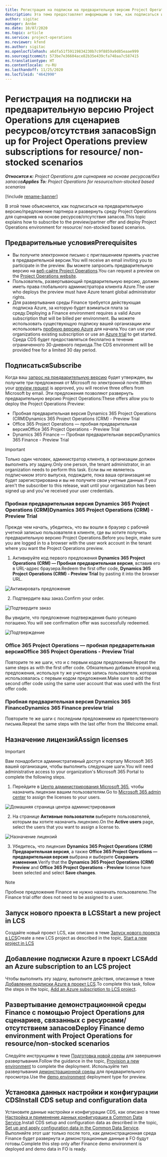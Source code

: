 ```yaml
---
title: Регистрация на подписки на предварительную версию Project Operations для сценариев ресурсов/отсутствия запасов
description: Эта тема предоставляет информацию о том, как подписаться и развернуть roject Operations для сценариев на основе ресурсов/отсутствия запасов.
author: sigitac
manager: Annbe
ms.date: 10/07/2020
ms.topic: article
ms.service: project-operations
ms.reviewer: kfend
ms.author: sigitac
ms.openlocfilehash: a6dfa51f59119834230b7c9f8859a9d85eaae999
ms.sourcegitcommit: 573be7e36604ace82b35e439cfa748aa7c587415
ms.translationtype: HT
ms.contentlocale: ru-RU
ms.lasthandoff: 11/25/2020
ms.locfileid: "4642990"
---
```

# <a name="sign-up-for-project-operations-preview-subscriptions-for-resource-non-stocked-scenarios"></a><span data-ttu-id="dca1e-103">Регистрация на подписки на предварительную версию Project Operations для сценариев ресурсов/отсутствия запасов</span><span class="sxs-lookup"><span data-stu-id="dca1e-103">Sign up for Project Operations preview subscriptions for resource/ non-stocked scenarios</span></span>

<span data-ttu-id="dca1e-104">_**Относится к:** Project Operations для сценариев на основе ресурсов/без запасов_</span><span class="sxs-lookup"><span data-stu-id="dca1e-104">_**Applies To:** Project Operations for resource/non-stocked based scenarios_</span></span>

[!include [rename-banner](~/includes/cc-data-platform-banner.md)]

<span data-ttu-id="dca1e-105">В этой теме объясняется, как подписаться на предварительную версию/предложение партнера и развернуть среду Project Operations для сценариев на основе ресурсов/отсутствия запасов.</span><span class="sxs-lookup"><span data-stu-id="dca1e-105">This topic explains how to subscribe to the preview/partner offer and deploy Project Operations environment for resource/ non-stocked based scenarios.</span></span>

## <a name="prerequisites"></a><span data-ttu-id="dca1e-106">Предварительные условия</span><span class="sxs-lookup"><span data-stu-id="dca1e-106">Prerequisites</span></span>

- <span data-ttu-id="dca1e-107">Вы получите электронное письмо с приглашением принять участие в предварительной версии.</span><span class="sxs-lookup"><span data-stu-id="dca1e-107">You will receive an email inviting you to participate in the preview.</span></span> <span data-ttu-id="dca1e-108">Вы можете запросить предварительную версию на [веб-сайте Project Operations](https://dynamics.microsoft.com/en-us/project-operations/overview/).</span><span class="sxs-lookup"><span data-stu-id="dca1e-108">You can request a preview on the [Project Operations website](https://dynamics.microsoft.com/en-us/project-operations/overview/).</span></span>
- <span data-ttu-id="dca1e-109">Пользователь, развертывающий предварительную версию, должен иметь права глобального администратора клиента Azure.</span><span class="sxs-lookup"><span data-stu-id="dca1e-109">The user who deploys the preview must have Azure tenant global administrator rights.</span></span>
- <span data-ttu-id="dca1e-110">Для развертывания среды Finance требуется действующая подписка Azure, за которую будет взиматься плата за среду.</span><span class="sxs-lookup"><span data-stu-id="dca1e-110">Deploying a Finance environment requires a valid Azure subscription that will be billed per environment.</span></span> <span data-ttu-id="dca1e-111">Вы можете использовать существующую подписку вашей организации или использовать [пробную версию Azure](https://azure.microsoft.com/en-us/free/) для начала.</span><span class="sxs-lookup"><span data-stu-id="dca1e-111">You can use your organizations existing subscription or use an [Azure trial](https://azure.microsoft.com/en-us/free/) to get started.</span></span> <span data-ttu-id="dca1e-112">Среда CDS будет предоставляться бесплатно в течение ограниченного 30-дневного периода.</span><span class="sxs-lookup"><span data-stu-id="dca1e-112">The CDS environment will be provided free for a limited 30 day period.</span></span>

## <a name="subscribe"></a><span data-ttu-id="dca1e-113">Подписаться</span><span class="sxs-lookup"><span data-stu-id="dca1e-113">Subscribe</span></span>

<span data-ttu-id="dca1e-114">Когда ваш [запрос на предварительную версию](https://forms.office.com/FormsPro/Pages/ResponsePage.aspx?id=v4j5cvGGr0GRqy180BHbR56j8lZs0FdAvwT75_WNFyxUMkRDV1NYQU5TNjE2VjhKOVBUNVg2R0s1NC4u) будет утвержден, вы получите три предложения от Microsoft по электронной почте.</span><span class="sxs-lookup"><span data-stu-id="dca1e-114">When your [preview request](https://forms.office.com/FormsPro/Pages/ResponsePage.aspx?id=v4j5cvGGr0GRqy180BHbR56j8lZs0FdAvwT75_WNFyxUMkRDV1NYQU5TNjE2VjhKOVBUNVg2R0s1NC4u) is approved, you will receive three offers from Microsoft by email.</span></span> <span data-ttu-id="dca1e-115">Эти предложения позволяют развернуть предварительную версию Project Operations:</span><span class="sxs-lookup"><span data-stu-id="dca1e-115">These offers allow you to deploy the Project Operations Preview:</span></span>

- <span data-ttu-id="dca1e-116">Пробная предварительная версия Dynamics 365 Project Operations (CRM)</span><span class="sxs-lookup"><span data-stu-id="dca1e-116">Dynamics 365 Project Operations (CRM) - Preview Trial</span></span>
- <span data-ttu-id="dca1e-117">Office 365 Project Operations — пробная предварительная версия</span><span class="sxs-lookup"><span data-stu-id="dca1e-117">Office 365 Project Operations - Preview Trial</span></span>
- <span data-ttu-id="dca1e-118">Dynamics 365 Finance — Пробная предварительная версия</span><span class="sxs-lookup"><span data-stu-id="dca1e-118">Dynamics 365 Finance - Preview Trial</span></span>

> [!IMPORTANT]
> <span data-ttu-id="dca1e-119">Только один человек, администратор клиента, в организации должен выполнять эту задачу.</span><span class="sxs-lookup"><span data-stu-id="dca1e-119">Only one person, the tenant administrator, in an organization needs to perform this task.</span></span> <span data-ttu-id="dca1e-120">Если вы не являетесь подписчиком этого выпуска, подождите, пока ваша организация не будет зарегистрирована и вы не получите свои учетные данные.</span><span class="sxs-lookup"><span data-stu-id="dca1e-120">If you aren't the subscriber to this release, wait until your organization has been signed up and you've received your user credentials.</span></span>

### <a name="dynamics-365-project-operations-crm---preview-trial"></a><span data-ttu-id="dca1e-121">Пробная предварительная версия Dynamics 365 Project Operations (CRM)</span><span class="sxs-lookup"><span data-stu-id="dca1e-121">Dynamics 365 Project Operations (CRM) - Preview Trial</span></span> 

<span data-ttu-id="dca1e-122">Прежде чем начать, убедитесь, что вы вошли в браузер с рабочей учетной записью пользователя в клиенте, где вы хотите получить предварительную версию Project Operations.</span><span class="sxs-lookup"><span data-stu-id="dca1e-122">Before you begin, make sure you are logged in to a browser with the user work account in the tenant where you want the Project Operations preview.</span></span>

1. <span data-ttu-id="dca1e-123">Активируйте код первого предложения **Dynamics 365 Project Operations (CRM) — Пробная предварительная версия**, вставив его в URL-адрес браузера.</span><span class="sxs-lookup"><span data-stu-id="dca1e-123">Redeem the first offer code, **Dynamics 365 Project Operations (CRM) - Preview Trial** by pasting it into the browser URL.</span></span>

![Активировать предложение](./media/16RedeemFirstOfferNew.png)

2. <span data-ttu-id="dca1e-125">Подтвердите ваш заказ.</span><span class="sxs-lookup"><span data-stu-id="dca1e-125">Confirm your order.</span></span>

![Подтвердите заказ](./media/17ConfirmOrderNew.png)

<span data-ttu-id="dca1e-127">Вы увидите, что предложение подтверждения было успешно погашено.</span><span class="sxs-lookup"><span data-stu-id="dca1e-127">You will see confirmation offer was successfully redeemed.</span></span>

![Подтверждение](./media/18OrderConfirmationNew.png)

### <a name="office-365-project-operations---preview-trial"></a><span data-ttu-id="dca1e-129">Office 365 Project Operations — пробная предварительная версия</span><span class="sxs-lookup"><span data-stu-id="dca1e-129">Office 365 Project Operations - Preview Trial</span></span>

<span data-ttu-id="dca1e-130">Повторите те же шаги, что и с первым кодом предложения.</span><span class="sxs-lookup"><span data-stu-id="dca1e-130">Repeat the same steps as with the first offer code.</span></span> <span data-ttu-id="dca1e-131">Обязательно добавьте второй код предложения, используя ту же учетную запись пользователя, которая использовалась с первым кодом предложения.</span><span class="sxs-lookup"><span data-stu-id="dca1e-131">Make sure to add the second offer code using the same user account that was used with the first offer code.</span></span>

### <a name="dynamics-365-finance-preview-trial"></a><span data-ttu-id="dca1e-132">Пробная предварительная версия Dynamics 365 Finance</span><span class="sxs-lookup"><span data-stu-id="dca1e-132">Dynamics 365 Finance preview trial</span></span>

<span data-ttu-id="dca1e-133">Повторите те же шаги с последним предложением из приветственного письма.</span><span class="sxs-lookup"><span data-stu-id="dca1e-133">Repeat the same steps with the last offer from the Welcome email.</span></span>

## <a name="assign-licenses"></a><span data-ttu-id="dca1e-134">Назначение лицензий</span><span class="sxs-lookup"><span data-stu-id="dca1e-134">Assign licenses</span></span>

> [!IMPORTANT]
> <span data-ttu-id="dca1e-135">Вам понадобится административный доступ к порталу Microsoft 365 вашей организации, чтобы выполнить следующие шаги.</span><span class="sxs-lookup"><span data-stu-id="dca1e-135">You will need administrative access to your organization's Microsoft 365 Portal to complete the following steps.</span></span>

1. <span data-ttu-id="dca1e-136">Перейдите в [Центр администрирования Microsoft 365](https://portal.office.com/), чтобы назначить лицензии вашим пользователям.</span><span class="sxs-lookup"><span data-stu-id="dca1e-136">Go to [Microsoft 365 admin center](https://portal.office.com/) to assign the licenses to your users.</span></span>

![Домашняя страница центра администрирования](./media/14AdminPortal.png)

2. <span data-ttu-id="dca1e-138">На странице **Активные пользователи** выберите пользователей, которым вы хотите назначить лицензию.</span><span class="sxs-lookup"><span data-stu-id="dca1e-138">On the **Active users** page, select the users that you want to assign a license to.</span></span>

![Назначение лицензий](./media/15AssignLicenses.png)

3. <span data-ttu-id="dca1e-140">Убедитесь, что лицензия **Dynamics 365 Project Operations (CRM) Предварительная версия**, а также **Office 365 Project Operations — предварительная версия** выбрана и выберите **Сохранить изменения**.</span><span class="sxs-lookup"><span data-stu-id="dca1e-140">Verify that the **Dynamics 365 Project Operations (CRM) Preview** and **Office 365 Project Operations - Preview** license have been selected and select **Save changes**.</span></span>

> [!NOTE]
> <span data-ttu-id="dca1e-141">Пробное предложение Finance не нужно назначать пользователю.</span><span class="sxs-lookup"><span data-stu-id="dca1e-141">The Finance trial offer does not need to be assigned to a user.</span></span>

## <a name="start-a-new-project-in-lcs"></a><span data-ttu-id="dca1e-142">Запуск нового проекта в LCS</span><span class="sxs-lookup"><span data-stu-id="dca1e-142">Start a new project in LCS</span></span>

<span data-ttu-id="dca1e-143">Создайте новый проект LCS, как описано в теме [Запуск нового проекта в LCS](create-lcs-project.md)</span><span class="sxs-lookup"><span data-stu-id="dca1e-143">Create a new LCS project as described in the topic, [Start a new project in LCS](create-lcs-project.md)</span></span>

## <a name="add-an-azure-subscription-to-an-lcs-project"></a><span data-ttu-id="dca1e-144">Добавление подписки Azure в проект LCS</span><span class="sxs-lookup"><span data-stu-id="dca1e-144">Add an Azure subscription to an LCS project</span></span>

<span data-ttu-id="dca1e-145">Чтобы выполнить эту задачу, выполните действия, описанные в теме [Добавление подписки Azure в проект LCS](resource-add-azure-subscription-lcs-project.md).</span><span class="sxs-lookup"><span data-stu-id="dca1e-145">To complete this task, follow the steps in the topic, [Add an Azure subscription to LCS project](resource-add-azure-subscription-lcs-project.md).</span></span>

## <a name="deploy-finance-demo-environment-with-project-operations-for-resourcenon-stocked-scenarios"></a><span data-ttu-id="dca1e-146">Развертывание демонстрационной среды Finance с помощью Project Operations для сценариев, связанных с ресурсами/отсутствием запасов</span><span class="sxs-lookup"><span data-stu-id="dca1e-146">Deploy Finance demo environment with Project Operations for resource/non-stocked scenarios</span></span>

<span data-ttu-id="dca1e-147">Следуйте инструкциям в теме [Подготовка новой среды](resource-provision-new-environment.md) для завершения развертывания.</span><span class="sxs-lookup"><span data-stu-id="dca1e-147">Follow the guidance in the topic, [Provision a new environment](resource-provision-new-environment.md) to complete the deployment.</span></span> <span data-ttu-id="dca1e-148">Используйте тип развертывания [демонстрационной среды](https://docs.microsoft.com/dynamics365/fin-ops-core/dev-itpro/deployment/deploy-demo-environment) для предварительного просмотра.</span><span class="sxs-lookup"><span data-stu-id="dca1e-148">Use the [demo environment](https://docs.microsoft.com/dynamics365/fin-ops-core/dev-itpro/deployment/deploy-demo-environment) deployment type for preview.</span></span> 

## <a name="install-cds-setup-and-configuration-data"></a><span data-ttu-id="dca1e-149">Установка данных настройки и конфигурации CDS</span><span class="sxs-lookup"><span data-stu-id="dca1e-149">Install CDS setup and configuration data</span></span>

<span data-ttu-id="dca1e-150">Установите данные настройки и конфигурации CDS, как описано в теме [Настройка и применение данных конфигурации в Common Data Service](resource-apply-pro-setup-config-data.md).</span><span class="sxs-lookup"><span data-stu-id="dca1e-150">Install CDS setup and configuration data as described in the topic, [Set up and apply configuration data in the Common Data Service](resource-apply-pro-setup-config-data.md).</span></span>
<span data-ttu-id="dca1e-151">Выполняйте этот шаг только после того, как демонстрационная среда Finance будет развернута и демонстрационные данные в FO будут готовы.</span><span class="sxs-lookup"><span data-stu-id="dca1e-151">Complete this step only after Finance demo environment is deployed and demo data in FO is ready.</span></span>
